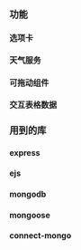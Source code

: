 ### 功能

#### 选项卡
#### 天气服务
#### 可拖动组件
#### 交互表格数据

### 用到的库

#### express
#### ejs
#### mongodb
#### mongoose
#### connect-mongo